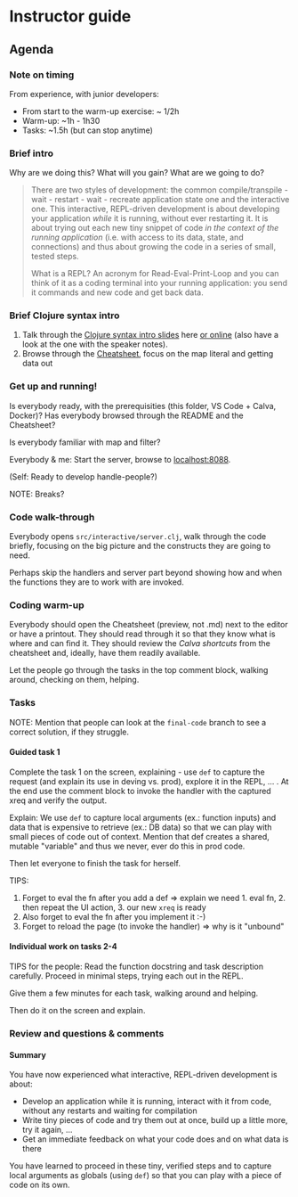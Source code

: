 Instructor guide
================

Agenda
------

### Note on timing

From experience, with junior developers:

* From start to the warm-up exercise: ~ 1/2h
* Warm-up: ~1h - 1h30
* Tasks:  ~1.5h (but can stop anytime)

### Brief intro

Why are we doing this? What will you gain? What are we going to do?

> There are two styles of development: the common compile/transpile - wait - restart - wait - recreate application state one and the interactive one. This interactive, REPL-driven development is about developing your application _while_ it is running,
without ever restarting it. It is about trying out each new tiny snippet of code _in the context of the running application_ (i.e. with access to its data, state, and connections) and thus about growing the code in a series of small, tested steps.
>
> What is a REPL? An acronym for Read-Eval-Print-Loop and you can think of it as a coding terminal into your running application: you send it commands and new code and get back data.

### Brief Clojure syntax intro

1. Talk through the [Clojure syntax intro slides](doc/Clojure%20syntax%20intro%20slides.pdf) here [or online](https://docs.google.com/presentation/d/1_toJRBJeBrOO6sDtjxSNoq8A3EVE3VxdqXXcOKp1-kM/edit?usp=sharing) (also have a look at the one with the speaker notes).
2. Browse through the [Cheatsheet](Cheatsheet.md), focus on the map literal and getting data out

### Get up and running!

Is everybody ready, with the prerequisities (this folder, VS Code + Calva, Docker)?
Has everybody browsed through the README and the Cheatsheet?

Is everybody familiar with map and filter?

Everybody & me: Start the server, browse to [localhost:8088](http://localhost:8088/).

(Self: Ready to develop handle-people?)

NOTE: Breaks?

### Code walk-through

Everybody opens `src/interactive/server.clj`, walk through the code briefly, focusing on the big picture and the constructs they are going to need.

Perhaps skip the handlers and server part beyond showing how and when the functions they are to work with are invoked.

### Coding warm-up

Everybody should open the Cheatsheet (preview, not .md) next to the editor or have a printout.
They should read through it so that they know what is where and can find it.
They should review the _Calva shortcuts_ from the cheatsheet and, ideally, have them readily available.

Let the people go through the tasks in the top comment block, walking around, checking on them, helping.

### Tasks

NOTE: Mention that people can look at the `final-code` branch to see a correct solution, if they struggle.

#### Guided task 1

Complete the task 1 on the screen, explaining - use `def` to capture the request (and explain its use in deving vs. prod), explore it in the REPL, ... . At the end use the comment block to invoke the handler with the captured xreq and verify the output.

Explain: We use `def` to capture local arguments (ex.: function inputs) and data that is expensive
to retrieve (ex.: DB data) so that we can play with small pieces of code out of context. Mention that def creates a shared, mutable "variable" and thus we never, ever do this in prod code.

Then let everyone to finish the task for herself.

TIPS: 

1. Forget to eval the fn after you add a def => explain we need 1. eval fn, 2. then repeat the UI action, 3. our new `xreq` is ready
2. Also forget to eval the fn after you implement it :-)
3. Forget to reload the page (to invoke the handler) => why is it "unbound"

#### Individual work on tasks 2-4

TIPS for the people: Read the function docstring and task description carefully. Proceed in minimal steps, trying each out in the REPL.

Give them a few minutes for each task, walking around and helping.

Then do it on the screen and explain.

### Review and questions & comments

#### Summary

You have now experienced what interactive, REPL-driven development is about:

* Develop an application while it is running, interact with it from code, without any restarts and waiting for compilation 
* Write tiny pieces of code and try them out at once, build up a little more, try it again, ...
* Get an immediate feedback on what your code does and on what data is there

You have learned to proceed in these tiny, verified steps and to capture local arguments as globals (using `def`) so that you can play with a piece of code on its own.
